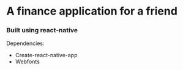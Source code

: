 ﻿# A finance application for a friend

### Built using react-native

Dependencies:
*	Create-react-native-app
*	Webfonts